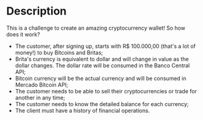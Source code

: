 # Description

This is a challenge to create an amazing cryptocurrency wallet! So how does it work? 
  - The customer, after signing up, starts with R$ 100.000,00 (that's a lot of money!) to buy Bitcoins and Britas; 
  - Brita's currency is equivalent to dollar and will change in value as the dollar changes. The dollar rate will be consumed in the Banco Central API; 
  - Bitcoin currency will be the actual currency and will be consumed in Mercado Bitcoin API; 
  - The customer needs to be able to sell their cryptocurrencies or trade for another in any time; 
  - The customer needs to know the detailed balance for each currency; 
  - The client must have a history of financial operations.
